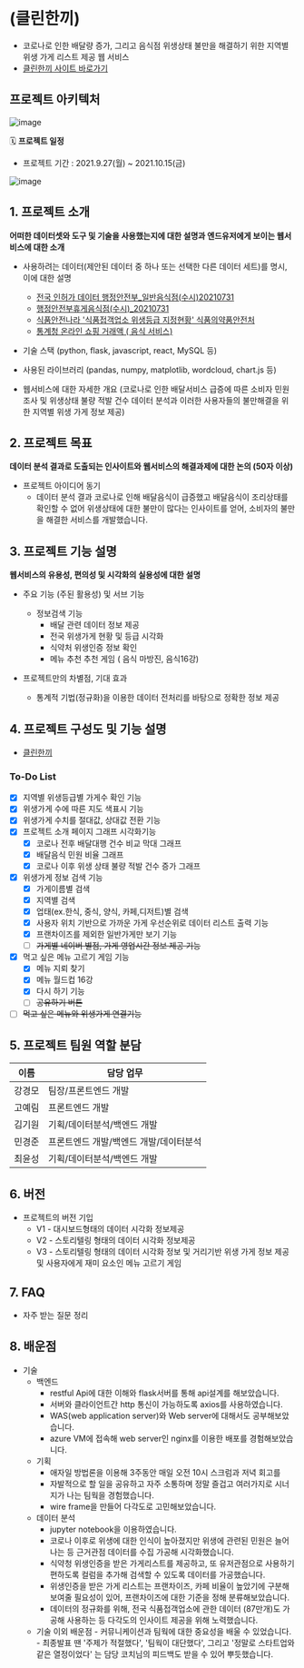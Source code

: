 # (클린한끼)
- 코로나로 인한 배달량 증가, 그리고 음식점 위생상태 불만을 해결하기 위한 지역별 위생 가게 리스트 제공 웹 서비스
- [클린한끼 사이트 바로가기](https://kdt-vm-0202011.koreacentral.cloudapp.azure.com/)

## 프로젝트 아키텍처 

![image](https://user-images.githubusercontent.com/76929823/137636476-de8b0ccd-67cb-4ada-abf0-91760cdf315e.png)

🗓 **프로젝트 일정**

- 프로젝트 기간 : 2021.9.27(월) ~ 2021.10.15(금)

![image](https://user-images.githubusercontent.com/76929823/137832730-7af13496-6cf9-49e8-8df4-887bf73d74b1.png)


## 1. 프로젝트 소개

**어떠한 데이터셋와 도구 및 기술을 사용했는지에 대한 설명과 엔드유저에게 보이는 웹서비스에 대한 소개**
- 사용하려는 데이터(제안된 데이터 중 하나 또는 선택한 다른 데이터 세트)를 명시, 이에 대한 설명
  - [전국 인허가 데이터 행정안전부_일반음식점(수시)20210731](https://www.data.go.kr/data/15045016/fileData.do)
  - [행정안전부휴게음식점(수시)_20210731](https://www.localdata.go.kr/data/dataView.do)
  - [식품안전나라 '식품접객업소 위생등급 지정현황' 식품의약품안전처](https://www.foodsafetykorea.go.kr/apiMain.do)
  - [통계청 온라인 쇼핑 거래액 ( 음식 서비스)](http://kostat.go.kr/understand/info/info_lge/1/detail_lang.action?bmode=detail_lang&cd=SL4420)

- 기술 스택 (python, flask, javascript, react, MySQL 등)
- 사용된 라이브러리 (pandas, numpy, matplotlib, wordcloud, chart.js 등)
- 웹서비스에 대한 자세한 개요 (코로나로 인한 배달서비스 급증에 따른 소비자 민원 조사 및 위생상태 불량 적발 건수 데이터 분석과 이러한 사용자들의 불만해결을 위한 지역별 위생 가게 정보 제공)

## 2. 프로젝트 목표

**데이터 분석 결과로 도출되는 인사이트와 웹서비스의 해결과제에 대한 논의 (50자 이상)**
- 프로젝트 아이디어 동기
  - 데이터 분석 결과 코로나로 인해 배달음식이 급증했고 배달음식이 조리상태를 확인할 수 없어 위생상태에 대한 불만이 많다는 인사이트를 얻어, 소비자의 불만을 해결한 서비스를 개발했습니다.

## 3. 프로젝트 기능 설명

**웹서비스의 유용성, 편의성 및 시각화의 실용성에 대한 설명**
  - 주요 기능 (주된 활용성) 및 서브 기능
    - 정보검색 기능
      - 배달 관련 데이터 정보 제공
      - 전국 위생가게 현황 및 등급 시각화
      - 식약처 위생인증 정보 확인
      - 메뉴 추천 추천 게임 ( 음식 마방진, 음식16강)
  
  - 프로젝트만의 차별점, 기대 효과
    * 통계적 기법(정규화)을 이용한 데이터 전처리를 바탕으로 정확한 정보 제공

## 4. 프로젝트 구성도 및 기능 설명
  - [클린한끼](https://whimsical.com/v3-3ctRi38AoRBshnap5YwmxJ)
### To-Do List

* [x] 지역별 위생등급별 가게수 확인 기능
* [x] 위생가게 수에 따른 지도 색표시 기능
* [x] 위생가게 수치를 절대값, 상대값 전환 기능
* [x] 프로젝트 소개 페이지 그래프 시각화기능
  * [x] 코로나 전후 배달대행 건수 비교 막대 그래프 
  * [x] 배달음식 민원 비율 그래프
  * [x] 코로나 이후 위생 상태 불량 적발 건수 증가 그래프
* [x] 위생가게 정보 검색 기능
  * [x] 가게이름별 검색
  * [x] 지역별 검색
  * [x] 업태(ex.한식, 중식, 양식, 카페,디저트)별 검색
  * [x] 사용자 위치 기반으로 가까운 가게 우선순위로 데이터 리스트 출력 기능
  * [x] 프랜차이즈를 제외한 일반가게만 보기 기능
  * [ ] ~~가게별 네이버 별점, 가게 영업시간 정보 제공 기능~~
* [x] 먹고 싶은 메뉴 고르기 게임 기능
  * [x] 메뉴 지뢰 찾기
  * [x] 메뉴 월드컵 16강
   * [X] 다시 하기 기능 
   * [ ] ~~공유하기 버튼~~
* [ ] ~~먹고 싶은 메뉴와 위생가게 연결기능~~

## 5. 프로젝트 팀원 역할 분담
| 이름 | 담당 업무 |
| ------ | ------ |
| 강경모 | 팀장/프론트엔드 개발 |
| 고예림 | 프론트엔드 개발 |
| 김기원 | 기획/데이터분석/백엔드 개발|
| 민경준 | 프론트엔드 개발/백엔드 개발/데이터분석 |
| 최윤성| 기획/데이터분석/백엔드 개발 |

## 6. 버전
  - 프로젝트의 버전 기입
    - V1 - 대시보드형태의 데이터 시각화 정보제공
    - V2 - 스토리텔링 형태의 데이터 시각화 정보제공
    - V3 - 스토리텔링 형태의 데이터 시각화 정보 및 거리기반 위생 가게 정보 제공 및 사용자에게 재미 요소인 메뉴 고르기 게임 

## 7. FAQ
  - 자주 받는 질문 정리

## 8. 배운점

- 기술
    - 백엔드
        - restful Api에 대한 이해와 flask서버를 통해 api설계를 해보았습니다.
        - 서버와 클라이언트간 http 통신이 가능하도록 axios를 사용하였습니다.
        - WAS(web application server)와 Web server에 대해서도 공부해보았습니다.
        - azure VM에 접속해 web server인 nginx를 이용한 배포를 경험해보았습니다.
    - 기획
        - 애자일 방법론을 이용해 3주동안 매일 오전 10시 스크럼과 저녁 회고를 
        - 자발적으로 할 일을 공유하고 자주 소통하며 정말 즐겁고 여러가지로 시너지가 나는 팀웍을 경험했습니다.
        - wire frame을 만들어 다각도로 고민해보았습니다.
    - 데이터 분석
        - jupyter notebook을 이용하였습니다.
        - 코로나 이후로 위생에 대한 인식이 높아졌지만 위생에 관련된 민원은 늘어나는 등 근거관점 데이터를 수집 가공해 시각화했습니다.
        - 식약청 위생인증을 받은 가게리스트를 제공하고, 또 유저관점으로 사용하기 편하도록 컬럼을 추가해 검색할 수 있도록 데이터를 가공했습니다.
        - 위생인증을 받은 가게 리스트는 프랜차이즈, 카페 비율이 높았기에 구분해 보여줄 필요성이 있어,  프랜차이즈에 대한 기준을 정해 분류해보았습니다.
        - 데이터의 정규화를 위해, 전국 식품접객업소에 관한 데이터 (87만개)도 가공해 사용하는 등 다각도의 인사이트 제공을 위해 노력했습니다.
  - 기술 이외 배운점
        - 커뮤니케이션과 팀웍에 대한 중요성을 배울 수 있었습니다.
        - 최종발표 땐 '주제가 적절했다', '팀웍이 대단했다', 그리고 '정말로 스타트업와 같은 열정이었다' 는 담당 코치님의 피드백도 받을 수 있어 뿌듯했습니다.
